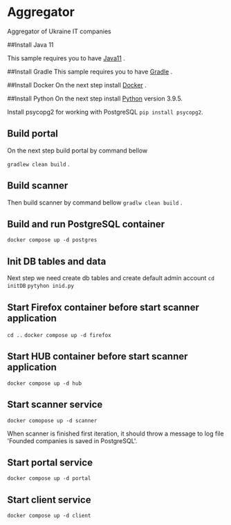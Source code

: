 # Aggregator

Aggregator of Ukraine IT companies

##Install Java 11

This sample requires you to have
[Java11](https://docs.oracle.com/en/java/javase/11/install/installation-jdk-microsoft-windows-platforms.html#GUID-A7E27B90-A28D-4237-9383-A58B416071CA)
.

##Install Gradle
This sample requires you to have
[Gradle](https://gradle.org/install/)
.

##Install Docker
On the next step install [Docker](https://docs.docker.com/get-docker/)
.

##Install Python
On the next step install [Python](https://docs.python.org/3/using/windows.html)
version 3.9.5.

Install psycopg2 for working with PostgreSQL
`pip install psycopg2`.

## Build portal
On the next step build portal by command bellow

`gradlew clean build`
.

## Build scanner
Then build scanner by command bellow
`gradlw clean build`
.

## Build and run PostgreSQL container
`docker compose up -d postgres`

## Init DB tables and data
Next step we need create db tables and create default admin account
`cd initDB`
`pytyhon inid.py`

## Start Firefox container before start scanner application
`cd ..`
`docker compose up -d firefox`

## Start HUB container before start scanner application
`docker compose up -d hub`

## Start scanner service
`docker comopose up -d scanner`

When scanner is finished first iteration, it should throw a message to log file 
'Founded companies is saved in PostgreSQL'.

## Start portal service
`docker compose up -d portal`

## Start client service
`docker compose up -d client`
